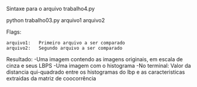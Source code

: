 Sintaxe para o arquivo trabalho4.py

python trabalho03.py arquivo1 arquivo2

Flags:

 	arquivo1:	Primeiro arquivo a ser comparado
	arquivo2:	Segundo arquivo a ser comparado

Resultado:
	-Uma imagem contendo as imagens originais, em escala de cinza e seus LBPS
	-Uma imagem com o histograma
	-No terminal: Valor da distancia qui-quadrado entre os histogramas do lbp e as caracteristicas extraidas da matriz de coocorrência
	
	

